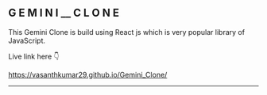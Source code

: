 G E M I N I __ C L O N E
--------------
This Gemini Clone is build using React js which is very popular library of JavaScript.

Live link here 👇

https://vasanthkumar29.github.io/Gemini_Clone/

----
